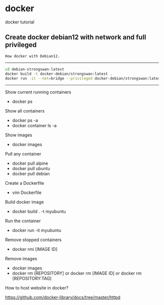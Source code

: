 # docker
docker tutorial

## Create docker debian12 with network and full privileged

```
How docker with Debian12. 
```

---


```bash
cd debian-strongswan-latest
docker build -t docker-debian/strongswan:latest . 
docker run -it --net=bridge --privileged docker-debian/strongswan:latest
```
---








Show current running containers
- docker ps

Show all containers
- docker ps -a
- docker container ls -a 

Show images
- docker images 

Pull any container
- docker pull alpine
- docker pull ubuntu
- docker pull debian

Create a Dockerfile 
- vim Dockerfile

Build docker image
- docker build . -t myubuntu

Run the container
- docker run -it myubuntu

Remove stopped containers
- docker rmi [IMAGE ID]

Remove images
- docker images
- docker rm [REPOSITORY] or docker rm [IMAGE ID] or docker rm [REPOSITORY:TAG]


How to host website in docker?

https://github.com/docker-library/docs/tree/master/httpd   



